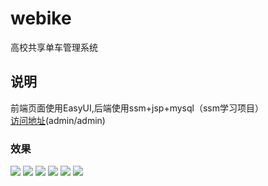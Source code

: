 # webike
高校共享单车管理系统<br>
<h2>说明</h2>
前端页面使用EasyUI,后端使用ssm+jsp+mysql（ssm学习项目）<br/>
<a href = "http://118.89.50.153:8080/webike">访问地址</a>(admin/admin)
<h3>效果</h3>
<img src="https://github.com/Wayming233/webike/blob/master/images/login.png" />
<img src="https://github.com/Wayming233/webike/blob/master/images/1.png" />
<img src="https://github.com/Wayming233/webike/blob/master/images/2.png" />
<img src="https://github.com/Wayming233/webike/blob/master/images/3.png" />
<img src="https://github.com/Wayming233/webike/blob/master/images/4.png" />
<img src="https://github.com/Wayming233/webike/blob/master/images/5.png" />
